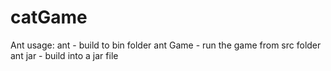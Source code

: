 # catGame
Ant usage:
ant			- build to bin folder
ant Game 	- run the game from src folder
ant jar		- build into a jar file